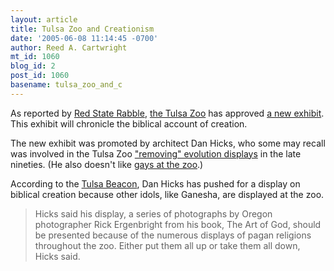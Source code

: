 ```yaml
---
layout: article
title: Tulsa Zoo and Creationism
date: '2005-06-08 11:14:45 -0700'
author: Reed A. Cartwright
mt_id: 1060
blog_id: 2
post_id: 1060
basename: tulsa_zoo_and_c
---
```

As reported by [Red State Rabble](http://redstaterabble.blogspot.com/2005/06/its-zoo-in-tulsa.html), [the Tulsa Zoo](http://www.tulsazoo.org/) has approved [a new exhibit](http://www.kotv.com/main/home/stories.asp?whichpage=1&amp;amp;id=84592).  This exhibit will chronicle the biblical account of creation.

The new exhibit was promoted by architect Dan Hicks, who some may recall was involved in the Tulsa Zoo ["removing" evolution displays](http://www.geocities.com/CapeCanaveral/Hangar/2437/zoolies.htm) in the late nineties.  (He also doesn't like [gays at the zoo](http://www.1170kfaq.com/cgi-bin/artman/exec/view.cgi?archive=5&amp;amp;num=1180).)

According to the [Tulsa Beacon](http://www.tulsabeacon.com/1.htm), Dan Hicks has pushed for a display on biblical creation because other idols, like Ganesha, are displayed at the zoo.

> Hicks said his display, a series of photographs by Oregon photographer Rick Ergenbright from his book, The Art of God, should be presented because of the numerous displays of pagan religions throughout the zoo. Either put them all up or take them all down, Hicks said.
